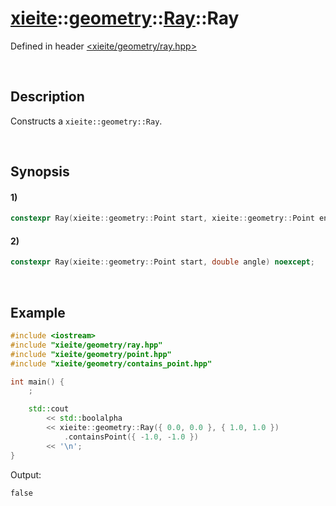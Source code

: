 # [xieite](../../../../../../xieite.md)\:\:[geometry](../../../../../../geometry.md)\:\:[Ray](../../../../ray.md)\:\:Ray
Defined in header [<xieite/geometry/ray.hpp>](../../../../../../../include/xieite/geometry/ray.hpp)

&nbsp;

## Description
Constructs a `xieite::geometry::Ray`.

&nbsp;

## Synopsis
#### 1)
```cpp
constexpr Ray(xieite::geometry::Point start, xieite::geometry::Point end) noexcept;
```
#### 2)
```cpp
constexpr Ray(xieite::geometry::Point start, double angle) noexcept;
```

&nbsp;

## Example
```cpp
#include <iostream>
#include "xieite/geometry/ray.hpp"
#include "xieite/geometry/point.hpp"
#include "xieite/geometry/contains_point.hpp"

int main() {
    ;

    std::cout
        << std::boolalpha
        << xieite::geometry::Ray({ 0.0, 0.0 }, { 1.0, 1.0 })
            .containsPoint({ -1.0, -1.0 })
        << '\n';
}
```
Output:
```
false
```
